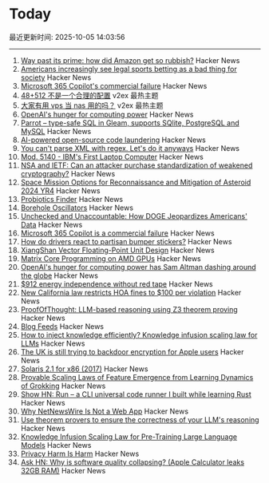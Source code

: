 # Today

最近更新时间: 2025-10-05 14:03:56

--- 
1. [Way past its prime: how did Amazon get so rubbish?](https://www.theguardian.com/technology/2025/oct/05/way-past-its-prime-how-did-amazon-get-so-rubbish) Hacker News
2. [Americans increasingly see legal sports betting as a bad thing for society](https://www.pewresearch.org/short-reads/2025/10/02/americans-increasingly-see-legal-sports-betting-as-a-bad-thing-for-society-and-sports/) Hacker News
3. [Microsoft 365 Copilot's commercial failure](https://www.perspectives.plus/p/microsoft-365-copilot-commercial-failure) Hacker News
4. [48+512 不是一个合理的配置](https://www.v2ex.com/t/1163378) v2ex 最热主题
5. [大家有用 vps 当 nas 用的吗？](https://www.v2ex.com/t/1163377) v2ex 最热主题
6. [OpenAI's hunger for computing power](https://www.wsj.com/tech/ai/openai-sam-altman-asia-middle-east-7b660809) Hacker News
7. [Parrot – type-safe SQL in Gleam, supports SQlite, PostgreSQL and MySQL](https://github.com/daniellionel01/parrot) Hacker News
8. [AI-powered open-source code laundering](https://github.com/SudoMaker/rEFui/blob/main/HALL_OF_SHAME.md) Hacker News
9. [You can't parse XML with regex. Let's do it anyways](https://sdomi.pl/weblog/26-nobody-here-is-free-of-sin/) Hacker News
10. [Mod. 5140 - IBM's First Laptop Computer](https://richardsapperdesign.com/products/mod-5140/) Hacker News
11. [NSA and IETF: Can an attacker purchase standardization of weakened cryptography?](https://blog.cr.yp.to/20251004-weakened.html) Hacker News
12. [Space Mission Options for Reconnaissance and Mitigation of Asteroid 2024 YR4](https://arxiv.org/abs/2509.12351) Hacker News
13. [Probiotics Finder](https://www.probioticfinder.org/) Hacker News
14. [Borehole Oscillators](https://www.gregegan.net/SCIENCE/Borehole/Borehole.html) Hacker News
15. [Unchecked and Unaccountable: How DOGE Jeopardizes Americans' Data](https://www.hsgac.senate.gov/media/dems/peters-report-finds-that-doge-continues-to-operate-unchecked-likely-violating-federal-privacy-and-security-laws-and-putting-the-safety-of-americans-personal-information-in-danger/) Hacker News
16. [Microsoft 365 Copilot is a commercial failure](https://www.perspectives.plus/p/microsoft-365-copilot-commercial-failure) Hacker News
17. [How do drivers react to partisan bumper stickers?](https://www.frontiersin.org/articles/10.3389/fpos.2025.1617785) Hacker News
18. [XiangShan Vector Floating-Point Unit Design](https://docs.xiangshan.cc/projects/design/en/latest/backend/VFPU/) Hacker News
19. [Matrix Core Programming on AMD GPUs](https://salykova.github.io/matrix-cores-cdna) Hacker News
20. [OpenAI's hunger for computing power has Sam Altman dashing around the globe](https://www.wsj.com/tech/ai/openai-sam-altman-asia-middle-east-7b660809) Hacker News
21. [$912 energy independence without red tape](https://sunboxlabs.com/) Hacker News
22. [New California law restricts HOA fines to $100 per violation](https://calmatters.org/politics/2025/10/california-hoas-fines-capped/) Hacker News
23. [ProofOfThought: LLM-based reasoning using Z3 theorem proving](https://github.com/DebarghaG/proofofthought) Hacker News
24. [Blog Feeds](https://blogfeeds.net) Hacker News
25. [How to inject knowledge efficiently? Knowledge infusion scaling law for LLMs](https://arxiv.org/abs/2509.19371) Hacker News
26. [The UK is still trying to backdoor encryption for Apple users](https://www.eff.org/deeplinks/2025/10/uk-still-trying-backdoor-encryption-apple-users) Hacker News
27. [Solaris 2.1 for x86 (2017)](https://www.os2museum.com/wp/pc-unix-history/solaris-2-1-for-x86/) Hacker News
28. [Provable Scaling Laws of Feature Emergence from Learning Dynamics of Grokking](https://arxiv.org/abs/2509.21519) Hacker News
29. [Show HN: Run – a CLI universal code runner I built while learning Rust](https://github.com/Esubaalew/run) Hacker News
30. [Why NetNewsWire Is Not a Web App](https://inessential.com/2025/10/04/why-netnewswire-is-not-web-app.html) Hacker News
31. [Use theorem provers to ensure the correctness of your LLM's reasoning](https://github.com/DebarghaG/proofofthought) Hacker News
32. [Knowledge Infusion Scaling Law for Pre-Training Large Language Models](https://arxiv.org/abs/2509.19371) Hacker News
33. [Privacy Harm Is Harm](https://www.eff.org/deeplinks/2025/10/privacy-harm-harm) Hacker News
34. [Ask HN: Why is software quality collapsing? (Apple Calculator leaks 32GB RAM)](https://news.ycombinator.com/item?id=45474346) Hacker News
